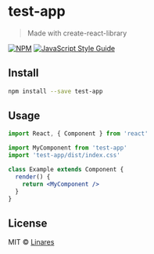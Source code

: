 # test-app

> Made with create-react-library

[![NPM](https://img.shields.io/npm/v/test-app.svg)](https://www.npmjs.com/package/test-app) [![JavaScript Style Guide](https://img.shields.io/badge/code_style-standard-brightgreen.svg)](https://standardjs.com)

## Install

```bash
npm install --save test-app
```

## Usage

```jsx
import React, { Component } from 'react'

import MyComponent from 'test-app'
import 'test-app/dist/index.css'

class Example extends Component {
  render() {
    return <MyComponent />
  }
}
```

## License

MIT © [Linares](https://github.com/Linares)
